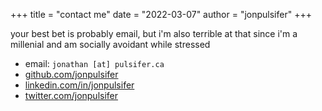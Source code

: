 +++
title = "contact me"
date = "2022-03-07"
author = "jonpulsifer"
+++

your best bet is probably email, but i'm also terrible at that since i'm a millenial and am socially avoidant while stressed

- email: `jonathan [at] pulsifer.ca`
- [github.com/jonpulsifer](https://github.com/jonpulsifer)
- [linkedin.com/in/jonpulsifer](https://ca.linkedin.com/in/jonpulsifer)
- [twitter.com/jonpulsifer](https://twitter.com/jonpulsifer)
